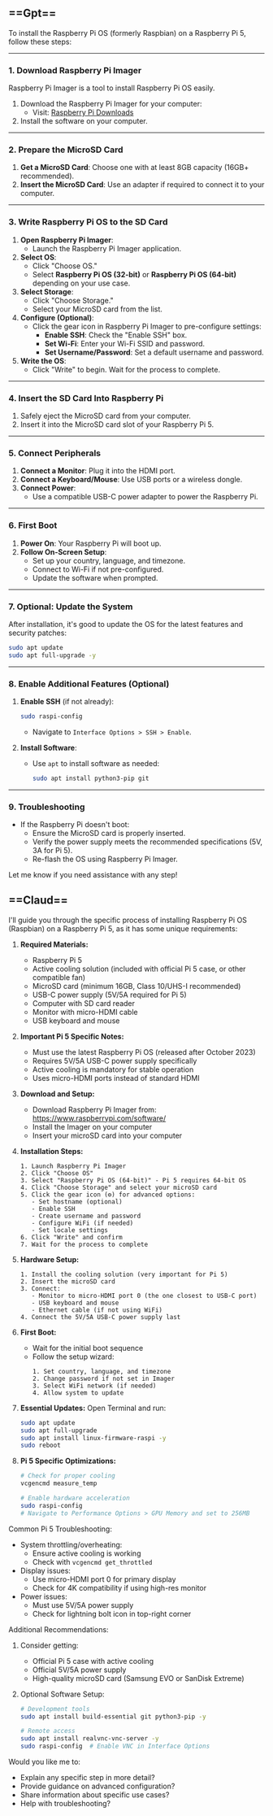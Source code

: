 ## ==Gpt==

To install the Raspberry Pi OS (formerly Raspbian) on a Raspberry Pi 5, follow these steps:

---

### **1. Download Raspberry Pi Imager**

Raspberry Pi Imager is a tool to install Raspberry Pi OS easily.

1. Download the Raspberry Pi Imager for your computer:
    - Visit: [Raspberry Pi Downloads](https://www.raspberrypi.com/software/)
2. Install the software on your computer.

---

### **2. Prepare the MicroSD Card**

1. **Get a MicroSD Card**: Choose one with at least 8GB capacity (16GB+ recommended).
2. **Insert the MicroSD Card**: Use an adapter if required to connect it to your computer.

---

### **3. Write Raspberry Pi OS to the SD Card**

1. **Open Raspberry Pi Imager**:
    - Launch the Raspberry Pi Imager application.
2. **Select OS**:
    - Click "Choose OS."
    - Select **Raspberry Pi OS (32-bit)** or **Raspberry Pi OS (64-bit)** depending on your use case.
3. **Select Storage**:
    - Click "Choose Storage."
    - Select your MicroSD card from the list.
4. **Configure (Optional)**:
    - Click the gear icon in Raspberry Pi Imager to pre-configure settings:
        - **Enable SSH**: Check the "Enable SSH" box.
        - **Set Wi-Fi**: Enter your Wi-Fi SSID and password.
        - **Set Username/Password**: Set a default username and password.
5. **Write the OS**:
    - Click "Write" to begin. Wait for the process to complete.

---

### **4. Insert the SD Card Into Raspberry Pi**

1. Safely eject the MicroSD card from your computer.
2. Insert it into the MicroSD card slot of your Raspberry Pi 5.

---

### **5. Connect Peripherals**

1. **Connect a Monitor**: Plug it into the HDMI port.
2. **Connect a Keyboard/Mouse**: Use USB ports or a wireless dongle.
3. **Connect Power**:
    - Use a compatible USB-C power adapter to power the Raspberry Pi.

---

### **6. First Boot**

1. **Power On**: Your Raspberry Pi will boot up.
2. **Follow On-Screen Setup**:
    - Set up your country, language, and timezone.
    - Connect to Wi-Fi if not pre-configured.
    - Update the software when prompted.

---

### **7. Optional: Update the System**

After installation, it's good to update the OS for the latest features and security patches:

```bash
sudo apt update
sudo apt full-upgrade -y
```

---

### **8. Enable Additional Features (Optional)**

1. **Enable SSH** (if not already):
    
    ```bash
    sudo raspi-config
    ```
    
    - Navigate to `Interface Options > SSH > Enable`.
2. **Install Software**:
    - Use `apt` to install software as needed:
        
        ```bash
        sudo apt install python3-pip git
        ```
        

---

### **9. Troubleshooting**

- If the Raspberry Pi doesn't boot:
    - Ensure the MicroSD card is properly inserted.
    - Verify the power supply meets the recommended specifications (5V, 3A for Pi 5).
    - Re-flash the OS using Raspberry Pi Imager.

Let me know if you need assistance with any step!


## ==Claud==


I'll guide you through the specific process of installing Raspberry Pi OS (Raspbian) on a Raspberry Pi 5, as it has some unique requirements:

1. **Required Materials:**
   - Raspberry Pi 5
   - Active cooling solution (included with official Pi 5 case, or other compatible fan)
   - MicroSD card (minimum 16GB, Class 10/UHS-I recommended)
   - USB-C power supply (5V/5A required for Pi 5)
   - Computer with SD card reader
   - Monitor with micro-HDMI cable
   - USB keyboard and mouse

2. **Important Pi 5 Specific Notes:**
   - Must use the latest Raspberry Pi OS (released after October 2023)
   - Requires 5V/5A USB-C power supply specifically
   - Active cooling is mandatory for stable operation
   - Uses micro-HDMI ports instead of standard HDMI

3. **Download and Setup:**
   - Download Raspberry Pi Imager from: https://www.raspberrypi.com/software/
   - Install the Imager on your computer
   - Insert your microSD card into your computer

4. **Installation Steps:**
   ```
   1. Launch Raspberry Pi Imager
   2. Click "Choose OS"
   3. Select "Raspberry Pi OS (64-bit)" - Pi 5 requires 64-bit OS
   4. Click "Choose Storage" and select your microSD card
   5. Click the gear icon (⚙️) for advanced options:
      - Set hostname (optional)
      - Enable SSH
      - Create username and password
      - Configure WiFi (if needed)
      - Set locale settings
   6. Click "Write" and confirm
   7. Wait for the process to complete
   ```

5. **Hardware Setup:**
   ```
   1. Install the cooling solution (very important for Pi 5)
   2. Insert the microSD card
   3. Connect:
      - Monitor to micro-HDMI port 0 (the one closest to USB-C port)
      - USB keyboard and mouse
      - Ethernet cable (if not using WiFi)
   4. Connect the 5V/5A USB-C power supply last
   ```

6. **First Boot:**
   - Wait for the initial boot sequence
   - Follow the setup wizard:
     ```
     1. Set country, language, and timezone
     2. Change password if not set in Imager
     3. Select WiFi network (if needed)
     4. Allow system to update
     ```

7. **Essential Updates:**
   Open Terminal and run:
   ```bash
   sudo apt update
   sudo apt full-upgrade
   sudo apt install linux-firmware-raspi -y
   sudo reboot
   ```

8. **Pi 5 Specific Optimizations:**
   ```bash
   # Check for proper cooling
   vcgencmd measure_temp

   # Enable hardware acceleration
   sudo raspi-config
   # Navigate to Performance Options > GPU Memory and set to 256MB
   ```

Common Pi 5 Troubleshooting:
- System throttling/overheating:
  - Ensure active cooling is working
  - Check with `vcgencmd get_throttled`
- Display issues:
  - Use micro-HDMI port 0 for primary display
  - Check for 4K compatibility if using high-res monitor
- Power issues:
  - Must use 5V/5A power supply
  - Check for lightning bolt icon in top-right corner

Additional Recommendations:
1. Consider getting:
   - Official Pi 5 case with active cooling
   - Official 5V/5A power supply
   - High-quality microSD card (Samsung EVO or SanDisk Extreme)

2. Optional Software Setup:
   ```bash
   # Development tools
   sudo apt install build-essential git python3-pip -y

   # Remote access
   sudo apt install realvnc-vnc-server -y
   sudo raspi-config  # Enable VNC in Interface Options
   ```

Would you like me to:
- Explain any specific step in more detail?
- Provide guidance on advanced configuration?
- Share information about specific use cases?
- Help with troubleshooting?
